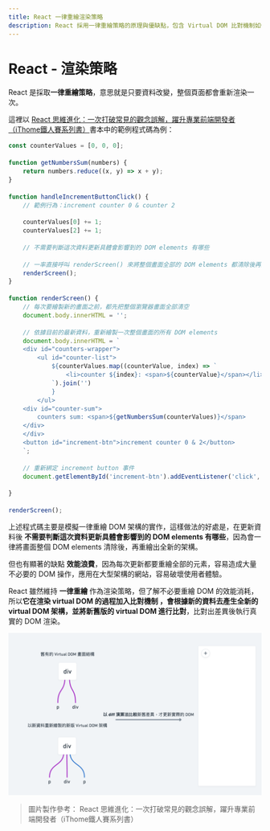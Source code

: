 ```yaml
---
title: React 一律重繪渲染策略
description: React 採用一律重繪策略的原理與優缺點，包含 Virtual DOM 比對機制如何優化效能，以及與傳統 DOM 操作的差異比較
---
```


# React - 渲染策略

React 是採取**一律重繪策略**，意思就是只要資料改變，整個頁面都會重新渲染一次。

這裡以 [React 思維進化：一次打破常見的觀念誤解，躍升專業前端開發者（iThome鐵人賽系列書）](https://www.books.com.tw/products/0010977360)書本中的範例程式碼為例：

```jsx
const counterValues = [0, 0, 0];

function getNumbersSum(numbers) {
	return numbers.reduce((x, y) => x + y);
}

function handleIncrementButtonClick() {
	// 範例行為：increment counter 0 & counter 2
	
	counterValues[0] += 1;
	counterValues[2] += 1;
	
	// 不需要判斷這次資料更新具體會影響到的 DOM elements 有哪些
	
	// 一率直接呼叫 renderScreen() 來將整個畫面全部的 DOM elements 都清除後再全部重繪
	renderScreen();
}

function renderScreen() {
	// 每次要繪製新的畫面之前，都先把整個瀏覽器畫面全部清空
	document.body.innerHTML = '';
	
	// 依據目前的最新資料，重新繪製一次整個畫面的所有 DOM elements
	document.body.innerHTML = `
	<div id="counters-wrapper">
		<ul id="counter-list">
			${counterValues.map((counterValue, index) => `
				<li>counter ${index}: <span>${counterValue}</span></li>
			`).join('')
			}
		</ul>
	<div id="counter-sum">
		counters sum: <span>${getNumbersSum(counterValues)}</span>
	</div>
	</div>
	<button id="increment-btn">increment counter 0 & 2</button>
	`;

	// 重新綁定 increment button 事件
	document.getElementById('increment-btn').addEventListener('click', handleIncrementButtonClick);

}

renderScreen();
```
上述程式碼主要是模擬一律重繪 DOM 架構的實作，這樣做法的好處是，在更新資料後 **不需要判斷這次資料更新具體會影響到的 DOM elements 有哪些**，因為會一律將畫面整個 DOM  elements 清除後，再重繪出全新的架構。

但也有顯著的缺點 **效能浪費**，因為每次更新都要重繪全部的元素，容易造成大量不必要的 DOM 操作，應用在大型架構的網站，容易破壞使用者體驗。


React 雖然維持 **一律重繪** 作為渲染策略，但了解不必要重繪 DOM 的效能消耗，所以**它在渲染 virtual DOM 的過程加入比對機制 ，會根據新的資料去產生全新的 virtual DOM 架構，並將新舊版的 virtual DOM 進行比對**，比對出差異後執行真實的 DOM 渲染。

![](/img/react/strategy.png)

> 圖片製作參考：
> React 思維進化：一次打破常見的觀念誤解，躍升專業前端開發者（iThome鐵人賽系列書）